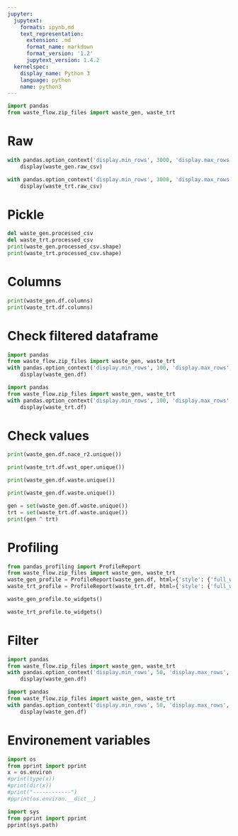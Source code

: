 ```yaml
---
jupyter:
  jupytext:
    formats: ipynb,md
    text_representation:
      extension: .md
      format_name: markdown
      format_version: '1.2'
      jupytext_version: 1.4.2
  kernelspec:
    display_name: Python 3
    language: python
    name: python3
---
```


```python
import pandas
from waste_flow.zip_files import waste_gen, waste_trt
```

# Raw

```python
with pandas.option_context('display.min_rows', 3000, 'display.max_rows', 3000):
    display(waste_gen.raw_csv)
```

```python
with pandas.option_context('display.min_rows', 3000, 'display.max_rows', 3000):
    display(waste_trt.raw_csv)
```

# Pickle

```python
del waste_gen.processed_csv
del waste_trt.processed_csv
print(waste_gen.processed_csv.shape)
print(waste_trt.processed_csv.shape)
```

# Columns 

```python
print(waste_gen.df.columns)
print(waste_trt.df.columns)
```

# Check filtered dataframe

```python
import pandas
from waste_flow.zip_files import waste_gen, waste_trt
with pandas.option_context('display.min_rows', 100, 'display.max_rows', 100):
    display(waste_gen.df)
```

```python
import pandas
from waste_flow.zip_files import waste_gen, waste_trt
with pandas.option_context('display.min_rows', 100, 'display.max_rows', 100):
    display(waste_trt.df)
```

# Check values

```python
print(waste_gen.df.nace_r2.unique())
```

```python
print(waste_trt.df.wst_oper.unique())
```

```python
print(waste_gen.df.waste.unique())
```

```python
print(waste_gen.df.waste.unique())
```

```python
gen = set(waste_gen.df.waste.unique())
trt = set(waste_trt.df.waste.unique())
print(gen ^ trt)
```

# Profiling

```python
from pandas_profiling import ProfileReport
from waste_flow.zip_files import waste_gen, waste_trt
waste_gen_profile = ProfileReport(waste_gen.df, html={'style': {'full_width': True}})
waste_trt_profile = ProfileReport(waste_trt.df, html={'style': {'full_width': True}})
```

```python
waste_gen_profile.to_widgets()
```

```python
waste_trt_profile.to_widgets()
```

# Filter

```python
import pandas
from waste_flow.zip_files import waste_gen, waste_trt
with pandas.option_context('display.min_rows', 50, 'display.max_rows', 50):
    display(waste_gen.df)
```

```python
import pandas
from waste_flow.zip_files import waste_gen, waste_trt
with pandas.option_context('display.min_rows', 50, 'display.max_rows', 50):
    display(waste_gen.df)
```

# Environement variables

```python
import os
from pprint import pprint
x = os.environ
#print(type(x))
#print(dir(x))
#print("------------")
#pprint(os.environ.__dict__)
```

```python
import sys
from pprint import pprint
pprint(sys.path)
```

```python

```
